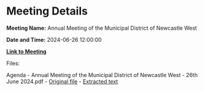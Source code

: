 # Meeting Details

**Meeting Name:** Annual Meeting of the Municipal District of Newcastle West

**Date and Time:** 2024-06-26 12:00:00

**[Link to Meeting](https://www.limerick.ie/council/whats-on/annual-meeting-of-the-municipal-district-of-newcastle-west-0)**

Files: 

Agenda - Annual Meeting of the Municipal District of Newcastle West - 26th June 2024.pdf - [Original file](https://www.limerick.ie/sites/default/files/media/documents/2024-06/00-annual-meeting-of-the-municipal-district-of-newcastle-west-26th-june-2024.pdf) - [Extracted text](./Agenda%20-%20Annual%20Meeting%20of%20the%20Municipal%20District%20of%20Newcastle%20West%20-%2026th%20June%202024.md)

